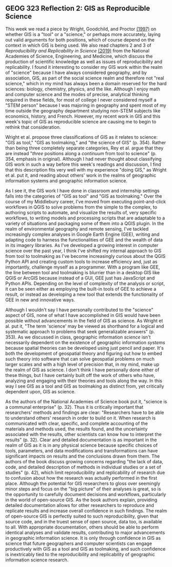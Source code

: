 ## GEOG 323 Reflection 2: GIS as Reproducible Science

This week we read a piece by Wright, Goodchild, and Proctor [(1997)](https://www.tandfonline.com/doi/abs/10.1111/0004-5608.872057) on whether GIS is a "tool" or a "science," or perhaps more accurately, laying out valid arguments for both positions, which of course depend on the context in which GIS is being used. We also read chapters 2 and 3 of _Reproducibility and Replicability in Science_ [(2019)](https://www.nap.edu/catalog/25303/reproducibility-and-replicability-in-science) from the National Academies of Science, Engineering, and Medicine, which discuss the production of scientific knowledge as well as issues of reproducibility and replicability. I found it interesting to consider my GIS work within the realm of "science" because I have always considered geography, and by association, GIS, as part of the social science realm and therefore not "real science," which in my mind has always been a domain reserved for the hard sciences: biology, chemistry, physics, and the like. Although I enjoy math and computer science and the modes of precise, analytical thinking required in these fields, for most of college I never considered myself a "STEM person" because I was majoring in geography and spent most of my time outside the geography department studying non-STEM subjects like economics, history, and French. However, my recent work in GIS and this week's topic of GIS as reproducible science are causing me to begin to rethink that consideration.

Wright et al. propose three classifications of GIS as it relates to science: "GIS as tool," "GIS as toolmaking," and "the science of GIS" (p. 354). Rather than being three completely separate categories, Rey et al. argue that they are instead "_three_ positions along a _continuum_ from tool to science" (p. 354, emphasis in original). Although I had never thought about classifying GIS work in such a way before this week's readings and discussion, I find that this description fits very well with my experience "doing GIS," as Wright et al. put it, and reading about others' work in the realms of geographic information systems and geographic information science.

As I see it, the GIS work I have done in classroom and internship settings falls into the categories of "GIS as tool" and "GIS as toolmaking." Over the course of my Middlebury career, I've moved from executing point-and-click workflows in QGIS to solve problems from the simple to the complex, to authoring scripts to automate, and visualize the results of, very specific workflows, to writing models and processing scripts that are adaptable to a variety of situations and packaging some of them into a QGIS plugin. In the realm of environmental geography and remote sensing, I've tackled increasingly complex analyses in Google Earth Engine (GEE), writing and adapting code to harness the functionalities of GEE and the wealth of data in its imagery libraries. As I've developed a growing interest in computer science over the past year, I think I've shifted my internal approach to GIS from tool to toolmaking as I've become increasingly curious about the QGIS Python API and creating custom tools to increase efficiency and, just as importantly, challenge myself as a programmer. With a program like GEE, the line between tool and toolmaking is blurrier than in a desktop GIS like QGIS or ArcGIS because instead of a GUI, GEE just has JavaScript and Python APIs. Depending on the level of complexity of the analysis or script, it can be seen either as employing the built-in tools of GEE to achieve a result, or instead as developing a new tool that extends the functionality of GEE in new and innovative ways.

Although I wouldn't say I have personally contributed to the "science" aspect of GIS, none of what I have accomplished in GIS would have been possible without advancements in the field of GIS as science. As Wright et al. put it, "The term 'science' may be viewed as shorthand for a logical and systematic approach to problems that seek generalizable answers" (p. 353). As we discussed in class, geographic information _science_ isn't necessarily dependent on the existence of geographic information _systems_ because spatial theories can be developed using just pencil and paper. It's both the development of geospatial theory and figuring out how to embed such theory into software that can solve geospatial problems on much larger scales and with a high level of precision that, in my mind, make up the realm of GIS as science. I don't think I have personally done either of these things, but I have certainly built off the work of others who have, analyzing and engaging with their theories and tools along the way. In this way I see GIS as a tool and GIS as toolmaking as distinct from, yet critically dependent upon, GIS as science.

As the authors of the National Academies of Science book put it, "science is a communal enterprise" (p. 32). Thus it is critically important that researchers' methods and findings are clear: "Researchers have to be able to understand others' research in order to build on it. When research is communicated with clear, specific, and complete accounting of the materials and methods used, the results found, and the uncertainty associated with the results, other scientists can know how to interpret the results" (p. 32). Clear and detailed documentation is as important in the realm of GIS as it is in any physical science because specific choices of tools, parameters, and data modifications and transformations can have significant impacts on results and the conclusions drawn from them. The authors of the book discuss growing concerns regarding "the lack of data, code, and detailed description of methods in individual studies or a set of studies" (p. 42), which limit reproducibility and replicability of research due to confusion about how the research was actually performed in the first place. Although the potential for GIS researchers to gloss over seemingly minor steps and focus on the "big picture" of their analyses is great, so is the opportunity to carefully document decisions and workflows, particularly in the world of open-source GIS. As the book authors explain, providing detailed documentation allows for other researchers to reproduce and replicate results and increase overall confidence in such findings. The realm of open-source GIS is perfectly suited to such reproducibility, given that source code, and in the truest sense of open source, data too, is available to all. With appropriate documentation, others should be able to perform identical analyses and validate results, contributing to major advancements in geographic information science. It is only through confidence in GIS as science that future geographers and computer scientists can engage productively with GIS as a tool and GIS as toolmaking, and such confidence is inextricably tied to the reproducibility and replicability of geographic information science research.
